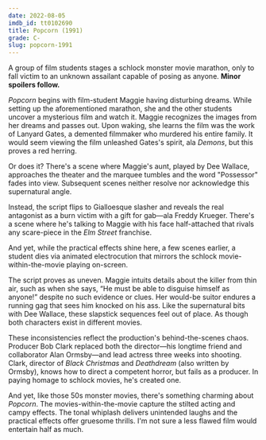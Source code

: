 ```yaml
---
date: 2022-08-05
imdb_id: tt0102690
title: Popcorn (1991)
grade: C-
slug: popcorn-1991
---
```


A group of film students stages a schlock monster movie marathon, only to fall victim to an unknown assailant capable of posing as anyone. **Minor spoilers follow.**

<!-- end -->

_Popcorn_ begins with film-student Maggie having disturbing dreams. While setting up the aforementioned marathon, she and the other students uncover a mysterious film and watch it. Maggie recognizes the images from her dreams and passes out. Upon waking, she learns the film was the work of Lanyard Gates, a demented filmmaker who murdered his entire family. It would seem viewing the film unleashed Gates's spirit, ala <span data-imdb-id="tt0089013">_Demons_</span>, but this proves a red herring.

Or does it? There's a scene where Maggie's aunt, played by Dee Wallace, approaches the theater and the marquee tumbles and the word "Possessor" fades into view. Subsequent scenes neither resolve nor acknowledge this supernatural angle.

Instead, the script flips to Gialloesque slasher and reveals the real antagonist as a burn victim with a gift for gab—ala Freddy Krueger. There's a scene where he's talking to Maggie with his face half-attached that rivals any scare-piece in the _Elm Street_ franchise.

And yet, while the practical effects shine here, a few scenes earlier, a student dies via animated electrocution that mirrors the schlock movie-within-the-movie playing on-screen.

The script proves as uneven. Maggie intuits details about the killer from thin air, such as when she says, “He must be able to disguise himself as anyone!” despite no such evidence or clues. Her would-be suitor endures a running gag that sees him knocked on his ass. Like the supernatural bits with Dee Wallace, these slapstick sequences feel out of place. As though both characters exist in different movies.

These inconsistencies reflect the production's behind-the-scenes chaos. Producer Bob Clark replaced both the director—his longtime friend and collaborator Alan Ormsby—and lead actress three weeks into shooting. Clark, director of <span data-imdb-id="tt0071222">_Black Christmas_</span> and <span data-imdb-id="tt0068457">_Deathdream_</span> (also written by Ormsby), knows how to direct a competent horror, but fails as a producer. In paying homage to schlock movies, he's created one.

And yet, like those 50s monster movies, there's something charming about _Popcorn_. The movies-within-the-movie capture the stilted acting and campy effects. The tonal whiplash delivers unintended laughs and the practical effects offer gruesome thrills. I'm not sure a less flawed film would entertain half as much.